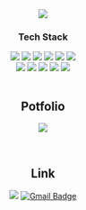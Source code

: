 <!--
**tyrl76/tyrl76** is a ✨ _special_ ✨ repository because its `README.md` (this file) appears on your GitHub profile.

Here are some ideas to get you started:

- 🔭 I’m currently working on ...
- 🌱 I’m currently learning ...
- 👯 I’m looking to collaborate on ...
- 🤔 I’m looking for help with ...
- 💬 Ask me about ...
- 📫 How to reach me: ...
- 😄 Pronouns: ...
- ⚡ Fun fact: ...
-->
<div align="center">
<div>
  <img src="https://capsule-render.vercel.app/api?type=waving&color=gradient&height=180&section=header&text=Dongwon&animation=fadeIn&fontSize=70&fontAlign=77&fontAlignY=42&desc=Back-end%20Developer&descSize=16&descAlign=86&descAlignY=15" />
</div>

### Tech Stack

<div>  
  <img src="https://img.shields.io/badge/Python-3776AB?style=flat-square&logo=Python&logoColor=white"/>
  <img src="https://img.shields.io/badge/Javascript-F7DF1E?style=flat-square&logo=Javascript&logoColor=white"/>
  <img src="https://img.shields.io/badge/C++-00599C?style=flat-square&logo=C%2B%2B&logoColor=white"/>
  <img src="https://img.shields.io/badge/Java-007396?style=flat-square&logo=Java&logoColor=white"/>
  <img src="https://img.shields.io/badge/Django-092E20?style=flat-square&logo=Django&logoColor=white"/>  
  <img src="https://img.shields.io/badge/Node.js-339933?style=flat-square&logo=Node.js&logoColor=white"/> 
  <br>
  <img src="https://img.shields.io/badge/Amazon&nbsp;AWS-232F3E?style=flat-square&logo=AmazonAWS&logoColor=white"/>    
  <img src="https://img.shields.io/badge/Naver&nbsp;Cloud&nbsp;Platform-03C75A?style=flat-square&logo=Naver&logoColor=white"/>
  <img src="https://img.shields.io/badge/Git-F05032?style=flat-square&logo=Git&logoColor=white"/>
  <img src="https://img.shields.io/badge/MySQL-4479A1?style=flat-square&logo=MySQL&logoColor=white"/>
  <img src="https://img.shields.io/badge/Bootstrap-7952B3?style=flat-square&logo=Bootstrap&logoColor=white"/>
</div>
  
<br/>
  
## Potfolio
  <a href="https://berry-ragdoll-6a0.notion.site/Lee-Dongwon-d6c46df54cd243d7922ebef3a1c3fc9c" target="_blank"><img src="https://img.shields.io/badge/Portfolio-000000?style=flat-square&logo=Notion&logoColor=white"/></a> 

<br/>

## Link
  <a href="https://github.com/tyrl76/tyrl76" target="_blank"><img src="https://img.shields.io/badge/GitHub-181717?style=flat-square&logo=Github&logoColor=white"/></a>
  [![Gmail Badge](https://img.shields.io/badge/-Gmail-d14836?style=flat-square&logo=Gmail&logoColor=white&link=mailto:tyrl76@gmail.com)](mailto:tyrl76@gmail.com)
